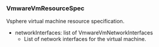 ### VmwareVmResourceSpec
Vsphere virtual machine resource specification.

- networkInterfaces: list of VmwareVmNetworkInterfaces
  - List of network interfaces for the virtual machine.
